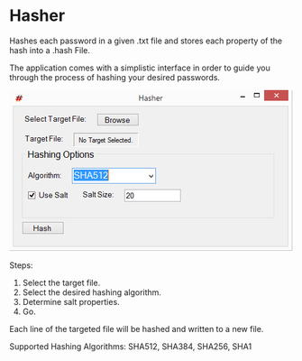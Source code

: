 # Hasher

Hashes each password in a given .txt file and stores each property of the hash into a .hash File.

The application comes with a simplistic interface in order to guide you through
the process of hashing your desired passwords.

![alt tag](examples/main-window.png)

Steps:
1. Select the target file.
2. Select the desired hashing algorithm.
3. Determine salt properties.
4. Go.

Each line of the targeted file will be hashed and written to a new file.

Supported Hashing Algorithms: SHA512, SHA384, SHA256, SHA1
